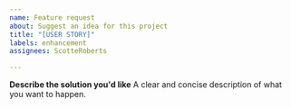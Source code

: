 ```yaml
---
name: Feature request
about: Suggest an idea for this project
title: "[USER STORY]"
labels: enhancement
assignees: ScotteRoberts

---
```


**Describe the solution you'd like**
A clear and concise description of what you want to happen.
